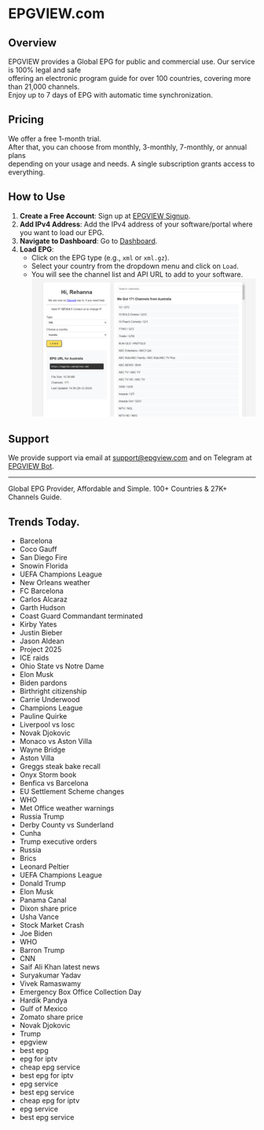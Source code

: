 # EPGVIEW.com



## Overview
EPGVIEW provides a Global EPG for public and commercial use. Our service is 100% legal and safe\
offering an electronic program guide for over 100 countries, covering more than 21,000 channels.\
Enjoy up to 7 days of EPG with automatic time synchronization.

## Pricing
We offer a free 1-month trial. \
After that, you can choose from monthly, 3-monthly, 7-monthly, or annual plans \
depending on your usage and needs. A single subscription grants access to everything.

## How to Use
1. **Create a Free Account**: Sign up at [EPGVIEW Signup](https://epgview.com/signup.php).
2. **Add IPv4 Address**: Add the IPv4 address of your software/portal where you want to load our EPG.
3. **Navigate to Dashboard**: Go to [Dashboard](https://epgview.com/dashboard.php).
4. **Load EPG**:
   - Click on the EPG type (e.g., `xml` or `xml.gz`).
   - Select your country from the dropdown menu and click on `Load`.
   - You will see the channel list and API URL to add to your software.
![EPGVIEW](img/dashboard.png)
## Support
We provide support via email at [support@epgview.com](mailto:support@epgview.com) and on Telegram at [EPGVIEW Bot](https://t.me/epgview_bot).

---

Global EPG Provider, Affordable and Simple. 100+ Countries & 27K+ Channels Guide.

## Trends Today.

- Barcelona
- Coco Gauff
- San Diego Fire
- Snowin Florida
- UEFA Champions League
- New Orleans weather
- FC Barcelona
- Carlos Alcaraz
- Garth Hudson
- Coast Guard Commandant terminated
- Kirby Yates
- Justin Bieber
- Jason Aldean
- Project 2025
- ICE raids
- Ohio State vs Notre Dame
- Elon Musk
- Biden pardons
- Birthright citizenship
- Carrie Underwood
- Champions League
- Pauline Quirke
- Liverpool vs losc
- Novak Djokovic
- Monaco vs Aston Villa
- Wayne Bridge
- Aston Villa
- Greggs steak bake recall
- Onyx Storm book
- Benfica vs Barcelona
- EU Settlement Scheme changes
- WHO
- Met Office weather warnings
- Russia Trump
- Derby County vs Sunderland
- Cunha
- Trump executive orders
- Russia
- Brics
- Leonard Peltier
- UEFA Champions League
- Donald Trump
- Elon Musk
- Panama Canal
- Dixon share price
- Usha Vance
- Stock Market Crash
- Joe Biden
- WHO
- Barron Trump
- CNN
- Saif Ali Khan latest news
- Suryakumar Yadav
- Vivek Ramaswamy
- Emergency Box Office Collection Day
- Hardik Pandya
- Gulf of Mexico
- Zomato share price
- Novak Djokovic
- Trump
- epgview
- best epg
- epg for iptv
- cheap epg service
- best epg for iptv
- epg service
- best epg service
- cheap epg for iptv
- epg service
- best epg service
